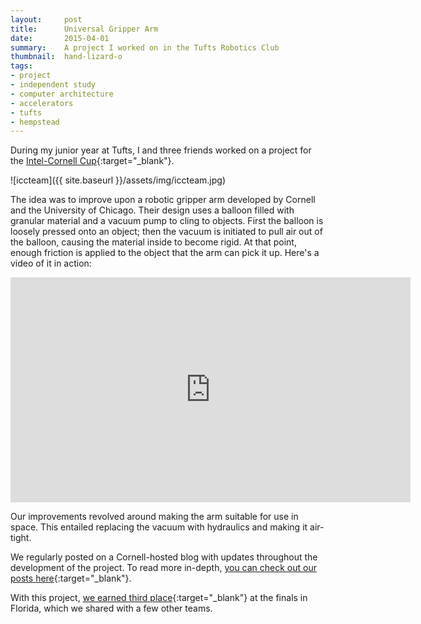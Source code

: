 ```yaml
---
layout:     post
title:      Universal Gripper Arm
date:       2015-04-01
summary:    A project I worked on in the Tufts Robotics Club
thumbnail:  hand-lizard-o
tags:
- project
- independent study
- computer architecture
- accelerators
- tufts
- hempstead
---
```


During my junior year at Tufts, I and three friends worked on a project for the [Intel-Cornell Cup](https://www.systemseng.cornell.edu/engineering/se/intel/about/){:target="_blank"}.

![iccteam]({{ site.baseurl }}/assets/img/iccteam.jpg)

The idea was to improve upon a robotic gripper arm developed by Cornell and the University of Chicago. Their design uses a balloon filled with granular material and a vacuum pump to cling to objects. First the balloon is loosely pressed onto an object; then the vacuum is initiated to pull air out of the balloon, causing the material inside to become rigid. At that point, enough friction is applied to the object that the arm can pick it up. Here's a video of it in action:

<iframe width="640" height="360" src="https://www.youtube.com/embed/0d4f8fEysf8" frameborder="0" allowfullscreen></iframe>
<br />

Our improvements revolved around making the arm suitable for use in space. This entailed replacing the vacuum with hydraulics and making it air-tight.

We regularly posted on a Cornell-hosted blog with updates throughout the development of the project. To read more in-depth, [you can check out our posts here](https://blogs.cornell.edu/cornellcup2015tuftsroboticists/){:target="_blank"}.

With this project, [we earned third place](https://www.systemseng.cornell.edu/se/intel/news/2015awards.cfm){:target="_blank"} at the finals in Florida, which we shared with a few other teams.
